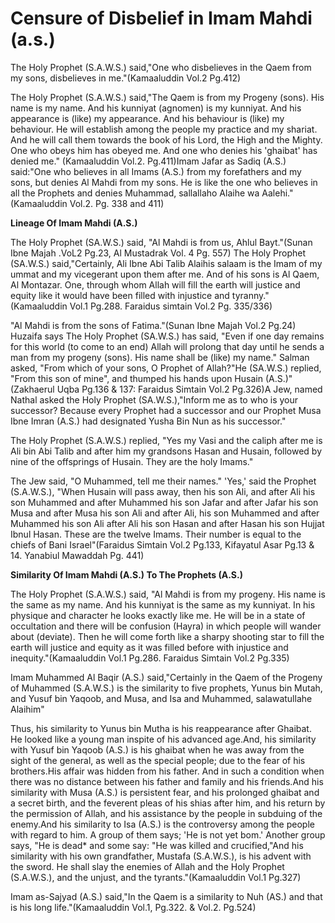 Censure of Disbelief in Imam Mahdi (a.s.)
=========================================

The Holy Prophet (S.A.W.S.) said,"One who disbelieves in the Qaem from
my sons, disbelieves in me."(Kamaaluddin Vol.2 Pg.412)

The Holy Prophet (S.A.W.S.) said,"The Qaem is from my Progeny (sons).
His name is my name. And his kunniyat (agnomen) is my kunniyat. And his
appearance is (like) my appearance. And his behaviour is (like) my
behaviour. He will establish among the people my practice and my
shariat. And he will call them towards the book of his Lord, the High
and the Mighty. One who obeys him has obeyed me. And one who denies his
'ghaibat' has denied me." (Kamaaluddin Vol.2. Pg.411)Imam Jafar as Sadiq
(A.S.) said:"One who believes in all Imams (A.S.) from my forefathers
and my sons, but denies Al Mahdi from my sons. He is like the one who
believes in all the Prophets and denies Muhammad, sallallaho Alaihe wa
Aalehi." (Kamaaluddin Vol.2. Pg. 338 and 411)

**Lineage Of Imam Mahdi (A.S.)**

The Holy Prophet (SA.W.S.) said, "Al Mahdi is from us, Ahlul
Bayt."(Sunan Ibne Majah .VoL2 Pg.23, Al Mustadrak Vol. 4 Pg. 557) The
Holy Prophet (SA.W.S.) said,"Certainly, Ali Ibne Abi Talib Alaihis
salaam is the Imam of my ummat and my vicegerant upon them after me. And
of his sons is Al Qaem, Al Montazar. One, through whom Allah will fill
the earth will justice and equity like it would have been filled with
injustice and tyranny."(Kamaaluddin Vol.1 Pg.288. Faraidus simtain Vol.2
Pg. 335/336)

"Al Mahdi is from the sons of Fatima."(Sunan Ibne Majah Vol.2 Pg.24)
Huzaifa says The Holy Prophet (SA.W.S.) has said, "Even if one day
remains for this world (to come to an end) Allah will prolong that day
until he sends a man from my progeny (sons). His name shall be (like) my
name." Salman asked, "From which of your sons, O Prophet of Allah?"He
(SA.W.S.) replied, "From this son of mine", and thumped his hands upon
Husain (A.S.)"(Zakhaerul Uqba Pg.136 & 137: Faraidus Simtain Vol.2
Pg.326)A Jew, named Nathal asked the Holy Prophet (SA.W.S.),"Inform me
as to who is your successor? Because every Prophet had a successor and
our Prophet Musa Ibne Imran (A.S.) had designated Yusha Bin Nun as his
successor."

The Holy Prophet (S.A.W.S.) replied, "Yes my Vasi and the caliph after
me is Ali bin Abi Talib and after him my grandsons Hasan and Husain,
followed by nine of the offsprings of Husain. They are the holy
Imams."

The Jew said, "O Muhammed, tell me their names." 'Yes,' said the
Prophet (S.A.W.S.), "When Husain will pass away, then his son Ali, and
after Ali his son Muhammed and after Muhammed his son Jafar and after
Jafar his son Musa and after Musa his son Ali and after Ali, his son
Muhammed and after Muhammed his son Ali after Ali his son Hasan and
after Hasan his son Hujjat Ibnul Hasan. These are the twelve Imams.
Their number is equal to the chiefs of Bani Israel"(Faraidus Simtain
Vol.2 Pg.133, Kifayatul Asar Pg.13 & 14. Yanabiul Mawaddah Pg. 441)

**Similarity Of Imam Mahdi (A.S.) To The Prophets (A.S.)**

The Holy Prophet (S.A.W.S.) said, "Al Mahdi is from my progeny. His
name is the same as my name. And his kunniyat is the same as my
kunniyat. In his physique and character he looks exactly like me. He
will be in a state of occultation and there will be confusion (Hayra) in
which people will wander about (deviate). Then he will come forth like a
sharpy shooting star to fill the earth will justice and equity as it was
filled before with injustice and inequity."(Kamaaluddin Vol.1 Pg.286.
Faraidus Simtain Vol.2 Pg.335)

Imam Muhammed Al Baqir (A.S.) said,"Certainly in the Qaem of the
Progeny of Muhammed (S.A.W.S.) is the similarity to five prophets, Yunus
bin Mutah, and Yusuf bin Yaqoob, and Musa, and Isa and Muhammed,
salawatullahe Alaihim"

Thus, his similarity to Yunus bin Mutha is his reappearance after
Ghaibat. He looked like a young man inspite of his advanced age.And, his
similarity with Yusuf bin Yaqoob (A.S.) is his ghaibat when he was away
from the sight of the general, as well as the special people; due to the
fear of his brothers.His affair was hidden from his father. And in such
a condition when there was no distance between his father and family and
his friends.And his similarity with Musa (A.S.) is persistent fear, and
his prolonged ghaibat and a secret birth, and the feverent pleas of his
shias after him, and his return by the permission of Allah, and his
assistance by the people in subduing of the enemy.And his similarity to
Isa (A.S.) is the controversy among the people with regard to him. A
group of them says; 'He is not yet bom.' Another group says, "He is
dead\* and some say: "He was killed and crucified,"And his similarity
with his own grandfather, Mustafa (S.A.W.S.), is his advent with the
sword. He shall slay the enemies of Allah and the Holy Prophet
(S.A.W.S.), and the unjust, and the tyrants."(Kamaaluddin Vol.1
Pg.327)

Imam as-Sajyad (A.S.) said,"In the Qaem is a similarity to Nuh (AS.)
and that is his long life."(Kamaaluddin Vol.1, Pg.322. & Vol.2.
Pg.524)


